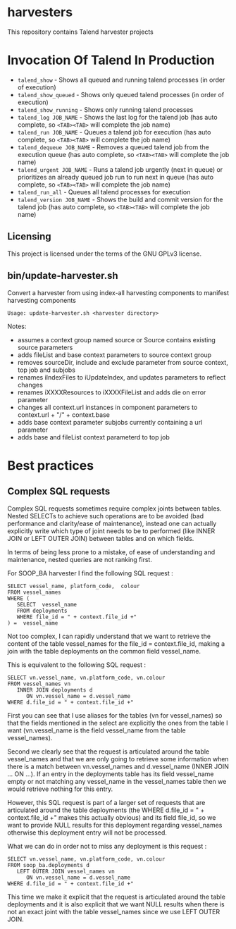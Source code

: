 # harvesters

This repository contains Talend harvester projects

# Invocation Of Talend In Production

 * `talend_show` - Shows all queued and running talend processes (in order of execution)
 * `talend_show_queued` - Shows only queued talend processes (in order of execution)
 * `talend_show_running` - Shows only running talend processes
 * `talend_log JOB_NAME` - Shows the last log for the talend job (has auto complete, so `<TAB><TAB>` will complete the job name)
 * `talend_run JOB_NAME` - Queues a talend job for execution (has auto complete, so `<TAB><TAB>` will complete the job name)
 * `talend_dequeue JOB_NAME` - Removes a queued talend job from the execution queue (has auto complete, so `<TAB><TAB>` will complete the job name)
 * `talend_urgent JOB_NAME` - Runs a talend job urgently (next in queue) or prioritizes an already queued job run to run next in queue (has auto complete, so `<TAB><TAB>` will complete the job name)
 * `talend_run_all` - Queues all talend processes for execution
 * `talend_version JOB_NAME` - Shows the build and commit version for the talend job (has auto complete, so `<TAB><TAB>` will complete the job name)

## Licensing
This project is licensed under the terms of the GNU GPLv3 license.
## bin/update-harvester.sh

Convert a harvester from using index-all harvesting components to manifest harvesting components

	Usage: update-harvester.sh <harvester directory>

Notes:

- assumes a context group named source or Source contains existing source parameters
- adds fileList and base context parameters to source context group
- removes sourceDir, include and exclude parameter from source context, top job and subjobs
- renames iIndexFiles to iUpdateIndex, and updates parameters to reflect changes
- renames iXXXXResources to iXXXXFileList and adds die on error parameter
- changes all context.url instances in component parameters to context.url + "/" + context.base
- adds base context parameter subjobs currently containing a url parameter
- adds base and fileList context parameterd to top job

# Best practices

## Complex SQL requests

Complex SQL requests sometimes require complex joints between tables. Nested SELECTs to achieve such operations are to be avoided (bad performance and clarity/ease of maintenance), instead one can actually explicitly write which type of joint needs to be to performed (like INNER JOIN or LEFT OUTER JOIN) between tables and on which fields.

In terms of being less prone to a mistake, of ease of understanding and maintenance, nested queries are not ranking first.

For SOOP_BA harvester I find the following SQL request :

```
SELECT vessel_name, platform_code,  colour 
FROM vessel_names 
WHERE (
   SELECT  vessel_name 
   FROM deployments 
   WHERE file_id = " + context.file_id +" 
) =  vessel_name
```

Not too complex, I can rapidly understand that we want to retrieve the content of the table vessel_names for the file_id = context.file_id, making a join with the table deployments on the common field vessel_name.

This is equivalent to the following SQL request :

```
SELECT vn.vessel_name, vn.platform_code, vn.colour 
FROM vessel_names vn 
   INNER JOIN deployments d 
      ON vn.vessel_name = d.vessel_name 
WHERE d.file_id = " + context.file_id +"
```

First you can see that I use aliases for the tables (vn for vessel_names) so that the fields mentioned in the select are explicitly the ones from the table I want (vn.vessel_name is the field vessel_name from the table vessel_names).

Second we clearly see that the request is articulated around the table vessel_names and that we are only going to retrieve some information when there is a match between vn.vessel_names and d.vessel_name (INNER JOIN ... ON ...). If an entry in the deployments table has its field vessel_name empty or not matching any vessel_name in the vessel_names table then we would retrieve nothing for this entry.

However, this SQL request is part of a larger set of requests that are articulated around the table deployments (the WHERE d.file_id = " + context.file_id +" makes this actually obvious) and its field file_id, so we want to provide NULL results for this deployment regarding vessel_names otherwise this deployment entry will not be processed.

What we can do in order not to miss any deployment is this request :

```
SELECT vn.vessel_name, vn.platform_code, vn.colour 
FROM soop_ba.deployments d 
   LEFT OUTER JOIN vessel_names vn 
      ON vn.vessel_name = d.vessel_name 
WHERE d.file_id = " + context.file_id +"
```

This time we make it explicit that the request is articulated around the table deployments and it is also explicit that we want NULL results when there is not an exact joint with the table vessel_names since we use LEFT OUTER JOIN.
